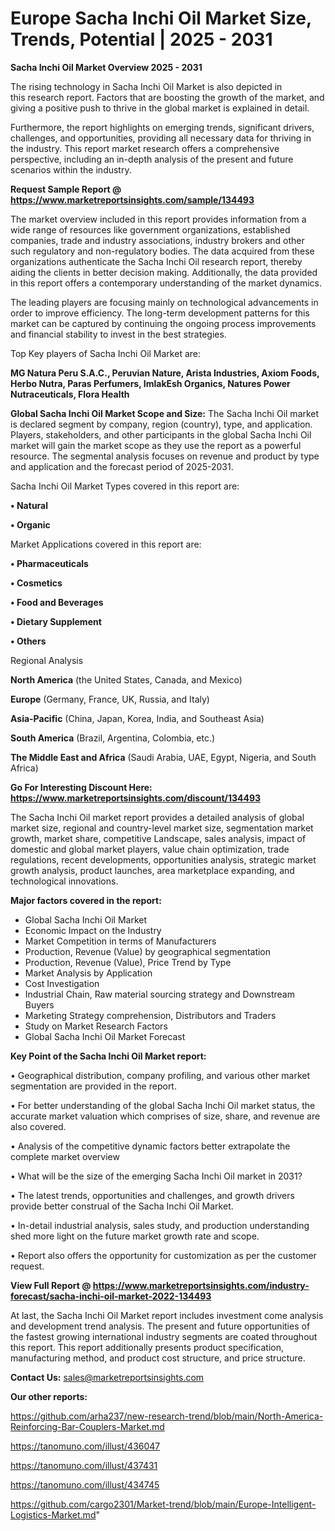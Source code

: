 # Europe Sacha Inchi Oil Market Size, Trends, Potential | 2025 - 2031

<Strong> Sacha Inchi Oil Market Overview 2025 - 2031</strong>

The rising technology in Sacha Inchi Oil Market is also depicted in this research report. Factors that are boosting the growth of the market, and giving a positive push to thrive in the global market is explained in detail.

Furthermore, the report highlights on emerging trends, significant drivers, challenges, and opportunities, providing all necessary data for thriving in the industry. This report market research offers a comprehensive perspective, including an in-depth analysis of the present and future scenarios within the industry.

<strong>Request Sample Report @ <a href=https://www.marketreportsinsights.com/sample/134493>https://www.marketreportsinsights.com/sample/134493</a></strong>

The market overview included in this report provides information from a wide range of resources like government organizations, established companies, trade and industry associations, industry brokers and other such regulatory and non-regulatory bodies. The data acquired from these organizations authenticate the Sacha Inchi Oil research report, thereby aiding the clients in better decision making. Additionally, the data provided in this report offers a contemporary understanding of the market dynamics.

The leading players are focusing mainly on technological advancements in order to improve efficiency. The long-term development patterns for this market can be captured by continuing the ongoing process improvements and financial stability to invest in the best strategies.

Top Key players of Sacha Inchi Oil Market are:

<strong>MG Natura Peru S.A.C., Peruvian Nature, Arista Industries, Axiom Foods, Herbo Nutra, Paras Perfumers, ImlakEsh Organics, Natures Power Nutraceuticals, Flora Health</strong>

<strong><b>Global Sacha Inchi Oil Market Scope and Size:</b></strong>
The Sacha Inchi Oil market is declared segment by company, region (country), type, and application. Players, stakeholders, and other participants in the global Sacha Inchi Oil market will gain the market scope as they use the report as a powerful resource. The segmental analysis focuses on revenue and product by type and application and the forecast period of 2025-2031.

Sacha Inchi Oil Market Types covered in this report are:

<strong>• Natural

• Organic</strong>

Market Applications covered in this report are:

<strong>• Pharmaceuticals

• Cosmetics

• Food and Beverages

• Dietary Supplement

• Others</strong> 

Regional Analysis

<strong>North America</strong> (the United States, Canada, and Mexico)

<strong>Europe</strong> (Germany, France, UK, Russia, and Italy)

<strong>Asia-Pacific</strong> (China, Japan, Korea, India, and Southeast Asia)

<strong>South America</strong> (Brazil, Argentina, Colombia, etc.)

<strong>The Middle East and Africa</strong> (Saudi Arabia, UAE, Egypt, Nigeria, and South Africa)

<strong>Go For Interesting Discount Here: <a href=https://www.marketreportsinsights.com/discount/134493>https://www.marketreportsinsights.com/discount/134493</a></strong>

The Sacha Inchi Oil market report provides a detailed analysis of global market size, regional and country-level market size, segmentation market growth, market share, competitive Landscape, sales analysis, impact of domestic and global market players, value chain optimization, trade regulations, recent developments, opportunities analysis, strategic market growth analysis, product launches, area marketplace expanding, and technological innovations.

<strong><b>Major factors covered in the report:</b></strong>
<ul>
  <li>Global Sacha Inchi Oil Market </li>
  <li>Economic Impact on the Industry</li>
  <li>Market Competition in terms of Manufacturers</li>
  <li>Production, Revenue (Value) by geographical segmentation</li>
  <li>Production, Revenue (Value), Price Trend by Type</li>
  <li>Market Analysis by Application</li>
  <li>Cost Investigation</li>
  <li>Industrial Chain, Raw material sourcing strategy and Downstream Buyers</li>
  <li>Marketing Strategy comprehension, Distributors and Traders</li>
  <li>Study on Market Research Factors</li>
  <li>Global Sacha Inchi Oil Market Forecast</li>
</ul>

<strong><b>Key Point of the Sacha Inchi Oil Market report:</b></strong>

• Geographical distribution, company profiling, and various other market segmentation are provided in the report.

• For better understanding of the global Sacha Inchi Oil market status, the accurate market valuation which comprises of size, share, and revenue are also covered.

• Analysis of the competitive dynamic factors better extrapolate the complete market overview

• What will be the size of the emerging Sacha Inchi Oil market in 2031?

• The latest trends, opportunities and challenges, and growth drivers provide better construal of the Sacha Inchi Oil Market.

• In-detail industrial analysis, sales study, and production understanding shed more light on the future market growth rate and scope.

• Report also offers the opportunity for customization as per the customer request.

<strong><b>View Full Report @ <a href=https://www.marketreportsinsights.com/industry-forecast/sacha-inchi-oil-market-2022-134493>https://www.marketreportsinsights.com/industry-forecast/sacha-inchi-oil-market-2022-134493</a></b></strong>


At last, the Sacha Inchi Oil Market report includes investment come analysis and development trend analysis. The present and future opportunities of the fastest growing international industry segments are coated throughout this report. This report additionally presents product specification, manufacturing method, and product cost structure, and price structure.

<strong>Contact Us:</strong>
sales@marketreportsinsights.com

<strong>Our other reports:</strong>

<a href=https://github.com/arha237/new-research-trend/blob/main/North-America-Reinforcing-Bar-Couplers-Market.md>https://github.com/arha237/new-research-trend/blob/main/North-America-Reinforcing-Bar-Couplers-Market.md</a>

<a href=https://tanomuno.com/illust/436047>https://tanomuno.com/illust/436047</a>

<a href=https://tanomuno.com/illust/437431>https://tanomuno.com/illust/437431</a>

<a href=https://tanomuno.com/illust/434745>https://tanomuno.com/illust/434745</a>

<a href=https://github.com/cargo2301/Market-trend/blob/main/Europe-Intelligent-Logistics-Market.md>https://github.com/cargo2301/Market-trend/blob/main/Europe-Intelligent-Logistics-Market.md</a>"
